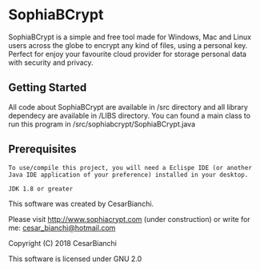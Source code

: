# SophiaBCrypt
SophiaBCrypt is a simple and free tool made for Windows, Mac and Linux users across the globe to encrypt any kind of files, using a personal key. Perfect for enjoy your favourite cloud provider for storage personal data with security and privacy.

## Getting Started
All code about SophiaBCrypt are available in /src directory and all library dependecy are available in /LIBS directory.
You can found a main class to run this program in /src/sophiabcrypt/SophiaBCrypt.java

## Prerequisites
```
To use/compile this project, you will need a Eclispe IDE (or another Java IDE application of your preference) installed in your desktop.
```
```
JDK 1.8 or greater
```


This software was created by CesarBianchi.

Please visit http://www.sophiacrypt.com (under construction) or write for me: cesar_bianchi@hotmail.com

Copyright (C) 2018 CesarBianchi

This software is licensed under GNU 2.0  
